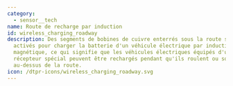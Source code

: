 ```yaml
---
category: 
  - sensor__tech
name: Route de recharge par induction
id: wireless_charging_roadway
description: Des segments de bobines de cuivre enterrés sous la route sont
  activés pour charger la batterie d'un véhicule électrique par induction
  magnétique, ce qui signifie que les véhicules électriques équipés d'un
  récepteur spécial peuvent être rechargés pendant qu'ils roulent ou sont garés
  au-dessus de la route.
icon: /dtpr-icons/wireless_charging_roadway.svg
---
```


